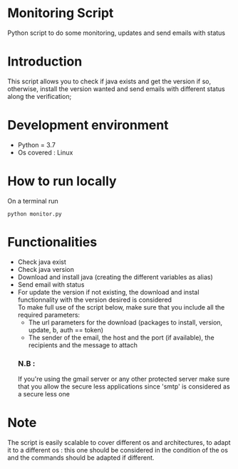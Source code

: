 # Monitoring Script
Python script to do some monitoring, updates and send emails with status

# Introduction
This script allows you to check if java exists and get the version if so, otherwise, install the version wanted and send emails with different status along the verification;

# Development environment
* Python = 3.7
* Os covered : Linux

# How to run locally
On a terminal run 
```
python monitor.py
```
# Functionalities
* Check java exist
* Check java version
* Download and install java (creating the different variables as alias)
* Send email with status
* For update the version if not existing, the download and instal functionnality with the version desired is considered     
  To make full use of the script below, make sure that you include all the required parameters:
    * The url parameters for the download (packages to install, version, update, b, auth == token)
    * The sender of the email, the host and the port (if available), the recipients and the message to attach     
    ### N.B : 
    If you're using the gmail server or any other protected server make sure that you allow the secure less applications since 'smtp' is considered as a secure less one

# Note
The script is easily scalable to cover different os and architectures, to adapt it to a different os : this one should be considered in the condition of the os and the commands should be adapted if different.
